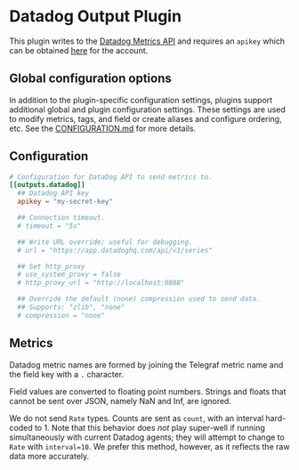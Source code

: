 # Datadog Output Plugin

This plugin writes to the [Datadog Metrics API][metrics] and requires an
`apikey` which can be obtained [here][apikey] for the account.

## Global configuration options <!-- @/docs/includes/plugin_config.md -->

In addition to the plugin-specific configuration settings, plugins support
additional global and plugin configuration settings. These settings are used to
modify metrics, tags, and field or create aliases and configure ordering, etc.
See the [CONFIGURATION.md][CONFIGURATION.md] for more details.

[CONFIGURATION.md]: ../../../docs/CONFIGURATION.md

## Configuration

```toml @sample.conf
# Configuration for DataDog API to send metrics to.
[[outputs.datadog]]
  ## Datadog API key
  apikey = "my-secret-key"

  ## Connection timeout.
  # timeout = "5s"

  ## Write URL override; useful for debugging.
  # url = "https://app.datadoghq.com/api/v1/series"

  ## Set http_proxy
  # use_system_proxy = false
  # http_proxy_url = "http://localhost:8888"

  ## Override the default (none) compression used to send data.
  ## Supports: "zlib", "none"
  # compression = "none"
```

## Metrics

Datadog metric names are formed by joining the Telegraf metric name and the
field key with a `.` character.

Field values are converted to floating point numbers.  Strings and floats that
cannot be sent over JSON, namely NaN and Inf, are ignored.

We do not send `Rate` types. Counts are sent as `count`, with an
interval hard-coded to 1. Note that this behavior does *not* play
super-well if running simultaneously with current Datadog agents; they
will attempt to change to `Rate` with `interval=10`. We prefer this
method, however, as it reflects the raw data more accurately.

[metrics]: https://docs.datadoghq.com/api/v1/metrics/#submit-metrics
[apikey]: https://app.datadoghq.com/account/settings#api
